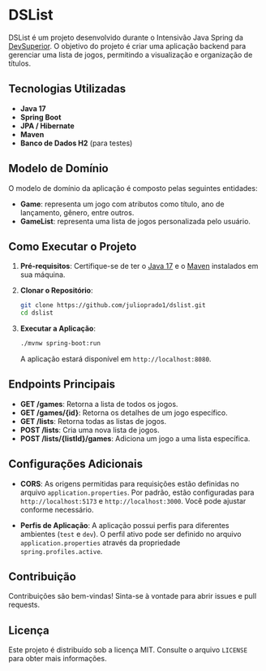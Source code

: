 # DSList

DSList é um projeto desenvolvido durante o Intensivão Java Spring da [DevSuperior](https://devsuperior.com.br). O objetivo do projeto é criar uma aplicação backend para gerenciar uma lista de jogos, permitindo a visualização e organização de títulos.

## Tecnologias Utilizadas

- **Java 17**
- **Spring Boot**
- **JPA / Hibernate**
- **Maven**
- **Banco de Dados H2** (para testes)

## Modelo de Domínio

O modelo de domínio da aplicação é composto pelas seguintes entidades:

- **Game**: representa um jogo com atributos como título, ano de lançamento, gênero, entre outros.
- **GameList**: representa uma lista de jogos personalizada pelo usuário.

## Como Executar o Projeto

1. **Pré-requisitos**: Certifique-se de ter o [Java 17](https://www.oracle.com/java/technologies/javase/jdk17-archive-downloads.html) e o [Maven](https://maven.apache.org/download.cgi) instalados em sua máquina.

2. **Clonar o Repositório**:

   ```bash
   git clone https://github.com/julioprado1/dslist.git
   cd dslist
   ```

3. **Executar a Aplicação**:

   ```bash
   ./mvnw spring-boot:run
   ```

   A aplicação estará disponível em `http://localhost:8080`.

## Endpoints Principais

- **GET /games**: Retorna a lista de todos os jogos.
- **GET /games/{id}**: Retorna os detalhes de um jogo específico.
- **GET /lists**: Retorna todas as listas de jogos.
- **POST /lists**: Cria uma nova lista de jogos.
- **POST /lists/{listId}/games**: Adiciona um jogo a uma lista específica.

## Configurações Adicionais

- **CORS**: As origens permitidas para requisições estão definidas no arquivo `application.properties`. Por padrão, estão configuradas para `http://localhost:5173` e `http://localhost:3000`. Você pode ajustar conforme necessário.

- **Perfis de Aplicação**: A aplicação possui perfis para diferentes ambientes (`test` e `dev`). O perfil ativo pode ser definido no arquivo `application.properties` através da propriedade `spring.profiles.active`.

## Contribuição

Contribuições são bem-vindas! Sinta-se à vontade para abrir issues e pull requests.

## Licença

Este projeto é distribuído sob a licença MIT. Consulte o arquivo `LICENSE` para obter mais informações.
